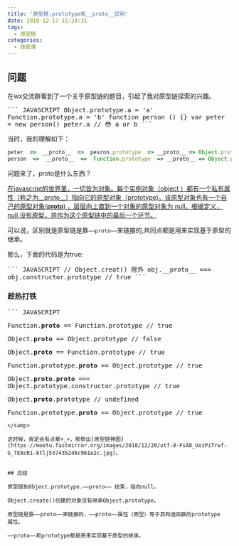 ```yaml
---
title: '原型链:prototype和__proto__区别'
date: 2018-12-17 15:24:31
tags:
  - 原型链
categories:
  - 技能簿      
---
```


## 问题

在wx交流群看到了一个关于原型链的题目，引起了我对原型链探索的兴趣。


<samp>
``` JAVASCRIPT
    Object.prototype.a = 'a'
    Function.prototype.a = 'b'
    function person () {}
    var peter = new person()
    peter.a  // 😳 a or b
``` 
</samp>

<!-- more -->

当时，我的理解如下：
<samp>
``` JAVASCRIPT
peter  =>  __proto__  =>  pesron.prototype  => __proto__ => Object.prototype
person  =>  __proto__  =>  Function.prototype  => __proto__ => Object.prototype
``` 
</samp>

问题来了，proto是什么东西？

[在javascript的世界里，一切皆为对象。每个实例对象（object ）都有一个私有属性（称之为__proto__）指向它的原型对象（prototype)。该原型对象也有一个自己的原型对象(__proto__) ，层层向上直到一个对象的原型对象为 null。根据定义，null 没有原型，并作为这个原型链中的最后一个环节。](https://developer.mozilla.org/zh-CN/docs/Web/JavaScript/Inheritance_and_the_prototype_chain)

可以说，区别就是原型链是靠<code>——proto——</code>来链接的,共同点都是用来实现基于原型的继承。

那么，下面的代码是为true:

<samp>
``` JAVASCRIPT
// Object.creat() 除外
 obj.__proto__ === obj.constructor.prototype // true
``` 
</samp>

### 趁热打铁

<samp>
``` JAVASCRIPT

Function.__proto__ == Function.prototype // true

Object.__proto__ == Object.prototype // false

Object.__proto__ == Function.prototype // true

Function.prototype.__proto__ == Object.prototype // true

Object.__proto__.__proto__ === Object.prototype.constructor.prototype // true

Object.__proto__.prototype // undefined

Function.prototype.__proto__ == Object.prototype // true

``` 
</samp>

这时候，肯定会有点晕+_+，那祭出[原型链神图](https://moetu.fastmirror.org/images/2018/12/20/utf-8-FsA8_UozPiTrwf-G_TE8cR1-ktlj537435246c961e2c.jpg)。


## 总结

原型链到Object.prototype.——proto—— 结束，指向null。

Object.create()创建的对象没有继承Object.prototype。

原型链是靠——proto——来链接的，——proto——属性（原型）等于其构造函数的prototype
属性。

——proto——和prototype都是用来实现基于原型的继承。







